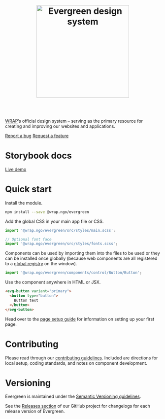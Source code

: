 <h1 align="center">
  <img width="300" src="https://evergreen.wrap.ngo/logo.png" alt="Evergreen design system">
</h1>
<br />
<br />

[WRAP](https://www.wrap.ngo/)’s official design system – serving as the primary resource for creating and improving our websites and applications.

[Report a bug](https://github.com/wrap-org/evergreen/issues/new?labels=bug&template=bug_report.md&title=Screen%20Reader%20Only+bug+report)
[Request a feature](https://github.com/wrap-org/evergreen/issues/new?labels=enhancement&template=feature_request.md&title=Screen%20Reader%20Only+new+feature)

# Storybook docs

[Live demo](https://evergreen.wrap.ngo)

# Quick start

Install the module.

```bash
npm install --save @wrap.ngo/evergreen
```

Add the global CSS in your main app file or CSS.

```js
import '@wrap.ngo/evergreen/src/styles/main.scss';

// Optional font face
import '@wrap.ngo/evergreen/src/styles/fonts.scss';
```

Components can be used by importing them into the files to be used or they can be installed once globally (because web components are all registered to a [global registry](https://developer.mozilla.org/en-US/docs/Web/API/CustomElementRegistry) on the window).

```js
import '@wrap.ngo/evergreen/components/control/Button/Button';
```

Use the component anywhere in HTML or JSX.

```html
<evg-button variant="primary">
  <button type="button">
    Button text
  </button>
</evg-button>
```

Head over to the [page setup guide](https://evergreen.wrap.ngo/?path=/docs/guides-page-setup--docs) for information on setting up your first page.

# Contributing

Please read through our [contributing guidelines](https://evergreen.wrap.ngo/?path=/docs/contributing--docs). Included are directions for local setup, coding standards, and notes on component development.

# Versioning

Evergreen is maintained under the [Semantic Versioning guidelines](https://semver.org/).

See the [Releases section](https://github.com/wrap-org/evergreen/releases) of our GitHub project for changelogs for each release version of Evergreen.
